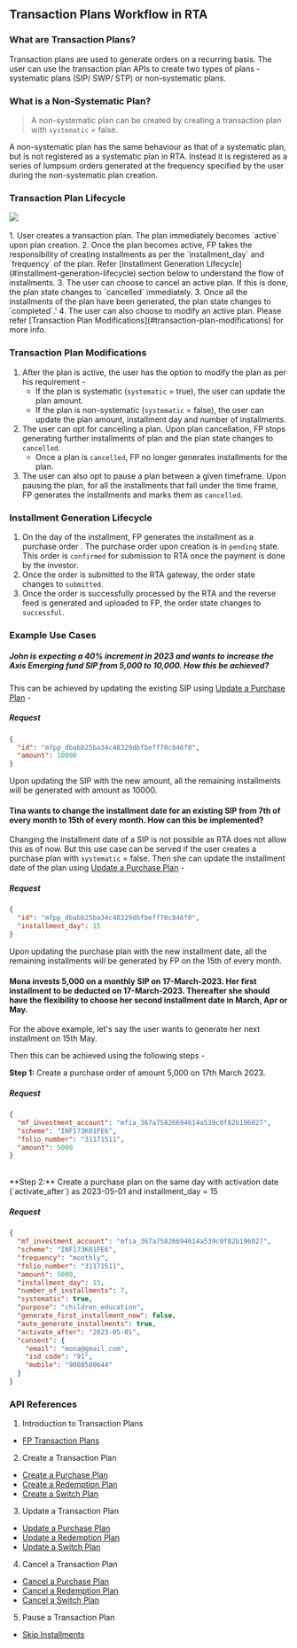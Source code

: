 ## Transaction Plans Workflow in RTA

### What are Transaction Plans?

Transaction plans are used to generate orders on a recurring basis.
The user can use the transaction plan APIs to create two types of plans - systematic plans (SIP/ SWP/ STP) or non-systematic plans.

### What is a Non-Systematic Plan?

> A non-systematic plan can be created by creating a transaction plan with `systematic` = false.

A non-systematic plan has the same behaviour as that of a systematic plan, but is not registered as a systematic plan in RTA. Instead it is registered as a series of lumpsum orders generated at the frequency specified by the user during the non-systematic plan creation.


### Transaction Plan Lifecycle
<div>
  <img src="../../images/transaction-plans-workflow.png">
</div>

<br>
1. User creates a transaction plan. The plan immediately becomes `active` upon plan creation. 
2. Once the plan becomes active, FP takes the responsibility of creating installments as per the `installment_day` and `frequency` of the plan. Refer [Installment Generation Lifecycle](#installment-generation-lifecycle) section below to understand the flow of installments.
3. The user can choose to cancel an active plan. If this is done, the plan state changes to `cancelled` immediately.
3. Once all the installments of the plan have been generated, the plan state changes to `completed`.'
4. The user can also choose to modify an active plan. Please refer [Transaction Plan Modifications](#transaction-plan-modifications) for more info.

### Transaction Plan Modifications
1. After the plan is active, the user has the option to modify the plan as per his requirement -
   - If the plan is systematic (`systematic` = true), the user can update the plan amount.
   - If the plan is non-systematic (`systematic` = false), the user can update the plan amount, installment day and number of installments.
2. The user can opt for cancelling a plan. Upon plan cancellation, FP stops generating further installments of plan and the plan state changes to `cancelled`.
   - Once a plan is `cancelled`, FP no longer generates installments for the plan.
3. The user can also opt to pause a plan between a given timeframe. Upon pausing the plan, for all the installments that fall under the time frame, FP generates the installments and marks them as `cancelled`. 

### Installment Generation Lifecycle

1. On the day of the installment, FP generates the installment as a purchase order . The purchase order upon creation is in `pending` state. This order is `confirmed` for submission to RTA once the payment is done by the investor.
2. Once the order is submitted to the RTA gateway, the order state changes to `submitted`.
3. Once the order is successfully processed by the RTA and the reverse feed is generated and uploaded to FP, the order state changes to `successful`.

### Example Use Cases

##### John is expecting a 40% increment in 2023 and wants to increase the Axis Emerging fund SIP from 5,000 to 10,000. How this be achieved?

This can be achieved by updating the existing SIP using [Update a Purchase Plan](#https://fintechprimitives.com/docs/api/#update-a-purchase-plan) -

##### Request
```json
{
  "id": "mfpp_dbabb25ba34c48329dbfbeff70c846f0",
  "amount": 10000
}
```

Upon updating the SIP with the new amount, all the remaining installments will be generated with amount as 10000.

#### Tina wants to change the installment date for an existing SIP from 7th of every month to 15th of every month. How can this be implemented? 

Changing the installment date of a SIP is not possible as RTA does not allow this as of now.
But this use case can be served if the user creates a purchase plan with `systematic` = false.
Then she can update the installment date of the plan using [Update a Purchase Plan](#https://fintechprimitives.com/docs/api/#update-a-purchase-plan) -

##### Request
```json
{
  "id": "mfpp_dbabb25ba34c48329dbfbeff70c846f0",
  "installment_day": 15
}
```

Upon updating the purchase plan with the new installment date, all the remaining installments will be generated by FP on the 15th of every month.

#### Mona invests 5,000 on a monthly SIP  on 17-March-2023. Her first installment to be deducted on 17-March-2023. Thereafter she should have the flexibility to choose her second installment date in March, Apr or May. 

For the above example, let's say the user wants to generate her next installment on 15th May.

Then this can be achieved using the following steps - <br>

**Step 1:** Create a purchase order of amount 5,000 on 17th March 2023.

##### Request
```json
{
  "mf_investment_account": "mfia_367a75826694614a539c0f82b196027",
  "scheme": "INF173K01FE6",
  "folio_number": "31171511",
  "amount": 5000
}
```
<br>
**Step 2:**  Create a purchase plan on the same day with activation date (`activate_after`) as 2023-05-01 and installment_day = 15

##### Request
```json
{
  "mf_investment_account": "mfia_367a75826694614a539c0f82b196027",
  "scheme": "INF173K01FE6",
  "frequency": "monthly",
  "folio_number": "31171511",
  "amount": 5000,
  "installment_day": 15,
  "number_of_installments": 7,
  "systematic": true,
  "purpose": "children_education",
  "generate_first_installment_now": false,
  "auto_generate_installments": true,
  "activate_after": "2023-05-01",
  "consent": {
    "email": "mona@gmail.com",
    "isd_code": "91",
    "mobile": "9008580644"
  }
}
```

### API References
1. Introduction to Transaction Plans
  - [FP Transaction Plans](#https://fintechprimitives.com/docs/api/#fp-transaction-plans)

2. Create a Transaction Plan
  - [Create a Purchase Plan](#https://fintechprimitives.com/docs/api/#create-a-purchase-plan)
  - [Create a Redemption Plan](#https://fintechprimitives.com/docs/api/#create-a-redemption-plan)
  - [Create a Switch Plan](#https://fintechprimitives.com/docs/api/#create-a-switch-plan)

3. Update a Transaction Plan
  - [Update a Purchase Plan](#https://fintechprimitives.com/docs/api/#update-a-purchase-plan)
  - [Update a Redemption Plan](#https://fintechprimitives.com/docs/api/#update-a-redemption-plan)
  - [Update a Switch Plan](#https://fintechprimitives.com/docs/api/#update-a-switch-plan)

4. Cancel a Transaction Plan
  - [Cancel a Purchase Plan](#https://fintechprimitives.com/docs/api/#cancel-a-purchase-plan)
  - [Cancel a Redemption Plan](#https://fintechprimitives.com/docs/api/#cancel-a-redemption-plan)
  - [Cancel a Switch Plan](#https://fintechprimitives.com/docs/api/#cancel-a-switch-plan)

5. Pause a Transaction Plan
  - [Skip Installments](#https://fintechprimitives.com/docs/api/#skip-installments-via-skip-instructions)
